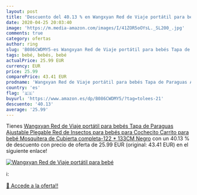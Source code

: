 ```yaml
---
layout: post
title: 'Descuento del 40.13 % en Wangxyan Red de Viaje portátil para bebé'
date: 2020-04-25 20:03:40
image: 'https://m.media-amazon.com/images/I/41ZOR5oOYsL._SL200_.jpg'
comments: true
category: ofertas
author: ring
slug: 'B086CWDMY5-es Wangxyan Red de Viaje portátil para bebés Tapa de Paraguas...'
tags: bebé, bebés, bebé
actualPrice: 25.99 EUR
currency: EUR
price: 25.99
comparePrice: 43.41 EUR
prodname: 'Wangxyan Red de Viaje portátil para bebés Tapa de Paraguas Ajustable Plegable Red de Insectos para bebés para Cochecito Carrito para bebé Mosquitera de Cubierta completa-122 * 133CM Negro'
country: 'es'
flag: '🇪🇸'
buyurl: 'https://www.amazon.es/dp/B086CWDMY5/?tag=tolees-21'
descuento: '40.13'
average: '25.99'
---
```


Tienes [Wangxyan Red de Viaje portátil para bebés Tapa de Paraguas Ajustable Plegable Red de Insectos para bebés para Cochecito Carrito para bebé Mosquitera de Cubierta completa-122 * 133CM Negro](https://www.amazon.es/dp/B086CWDMY5/?tag=tolees-21) con un 40.13 % de descuento con precio de oferta de 25.99 EUR (original: 43.41 EUR) en el siguiente enlace!

[![Wangxyan Red de Viaje portátil para bebé](https://m.media-amazon.com/images/I/41ZOR5oOYsL._SL200_.jpg)](https://www.amazon.es/dp/B086CWDMY5/?tag=tolees-21)

ℹ️:


[🛒 Accede a la oferta!!](https://www.amazon.es/dp/B086CWDMY5/?tag=tolees-21)
